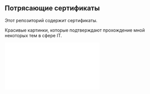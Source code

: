 ## Потрясающие сертификаты

Этот репозиторий содержит сертификаты.

Красивые картинки, которые подтверждают прохождение мной некоторых тем в сфере IT.

![CrashTestTrainingCertificate_32](CrashTestTrainingCertificate_32.pdf)
